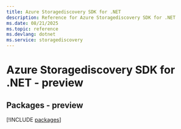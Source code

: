 ```yaml
---
title: Azure Storagediscovery SDK for .NET
description: Reference for Azure Storagediscovery SDK for .NET
ms.date: 08/21/2025
ms.topic: reference
ms.devlang: dotnet
ms.service: storagediscovery
---
```

# Azure Storagediscovery SDK for .NET - preview
## Packages - preview
[!INCLUDE [packages](storagediscovery-index.md)]
